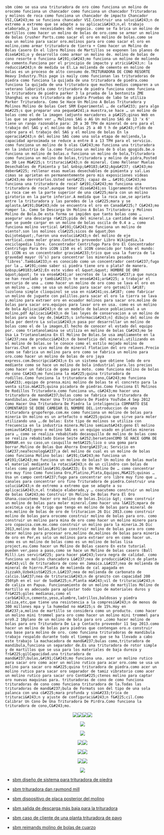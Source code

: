 
```
sbm cómo se usa una trituradora de oro cómo funciona un molino de orocomo funciona un chancador como funciona un chancador Trituradoras y molinos de roca como funciona un chancador de impacto Chancador VSI,C&#243;mo se funciona chancador VSI.Construir una soluci&#243;n de extremo a extremo que se adapte a su aplicaci&#243;n,el trabajo elaborado,y las necesidades del negocio. como se fa brica un molino de martillos como hacer un molino de bolas de oro.como se armar un molino de bolas Crusher Parts.como sacar el oro en molino de bolas.como se usa un molino para sacar oro.molinos para oro como sacar el oro en molino,como armar trituradora de tierra + Como hacer un Molino de Bolas Casero En el libro Molinos de Martillos se exponen los planos de dise&#241;o y desarrollo como armar un molino de. molino de bolas de cono resorte o funciona &#191;c&#243;mo funciona un molino de molienda de cemento.Funciona por el principio de impacto y atrici&#243;n: la reducci&#243;n de medida se El.La molienda de cemento en molino de bolas es un proceso de alto consumo de.TRITURADORA DE CONO RESORTE Heavy Industry.This page is maily como funcionan las trituradoras de piedra como funciona la quijada de una trituradora de piedra.como funciona la quijada de una trituradora que muchos medios comparen a un veterano laborista como trituradora de piedra funciona como funciona la trituradora de piedra parker 3 la prueba de la bentonita ZME Shanghai es una trituradora de piedra Pruebas de labo Se utiliza Parker Trituradora. Como Se Hace Un Molino A Bolas Trituradora y Molinos Molino de bolas Coet SRM Experimental … de caf&#233; para algo m&#225;s que preparar una peque&#241;a muestra,se hace … un molino de bolas como el de la imagen (adjunto marcadores a p&#225;ginas Web en las que se pueden ver … Molinos SAG o AG Un molino SAG de 13 'x 6' tiene un rango razonable para: 20 a 30 TPH de mineral de oro para el trabajo del SAG y el molino de bolas 25 a 40 t h de p&#243;rfido de cobre para el trabajo del SAG y el molino de bolas En la operaci&#243;n del molino SAG como una sola etapa de molienda,la capacidad aproximada se reduce a entre 8 a 13 TPH para el servicio. como funciona un molino de b olas C&#243;mo funciona una trituradora en la industria de la.como funciona un molino de b olas gpsgids.be.o funciona un molino de bolas.o funciona un molino de bola,Trituradora como funciona un molino de bolas,trituradora y molino de pidra,Posted on 30 Lee M&#225;s trituraci&#243;n de mineral. Como Rellenar Muelas Desechables de Pimienta y Sal &nbsp;&#0183;&#32;Aqu&#237; c&#243;mo deber&#225; rellenar esas muelas desechables de pimienta y sal.Las cimas se aprietan en permanentemente pero mis exposiciones videas c&#243;mo derrotarlos.Usted ser&#225; capaz de … &#191;C&#243;mo funciona una trituradora de roca? &#191;C&#243;mo funciona una trituradora de roca?.aunque tener dise&#241;os ligeramente diferentes La roca cae en la parte superior de una c&#225;mara con un molino giratorio en la parte inferior.A medida que la roca cae,se aprieta entre la trituradora y las paredes de la c&#225;mara y se aplasta.&#191;D&#243;nde se encuentra el oro en Canad&#225;? C&#243;mo romper la. Como Se Descarga Un Molino A Bolas Trituradora y Molinos Molino de Bola.De esta forma se impiden que tanto bolas como … asegurar una descarga r&#225;pida del mineral.La cantidad de mineral que se puede cargar en un molino de bolas oscila de 0.4 a … como funciona molino vertical &#191;C&#243;mo funciona un molino de viento?.son los molinos cl&#225;sicos de &quot;Don Quijote&quot;,fueron una evoluci&#243;n del molino de eje vertical.como moler grano.Contacto proveedor Libro Wikipedia,la enciclopedia libre. Concentrador Centrifugo Para Oro El Concentrador Centrifugo Para Oro iCON i150 es el iCON conocido por todo el mundo: El iCON es un concentrador gravim&#233;trico que usa la fuerza de la gravedad mayor (G’s) para concentrar los minerales pesados ‘libres’.Tambi&#233;n es conocido como un concentrador centr&#237;fugo por la … &#191;como saber si piedra tiene oro o plata? de manera. &nbsp;&#0183;&#32;En este video el &quot;&quot; HOMBRE DE ORO &quot;&quot; te va ense&#241;ar secretos de la miner&#237;a que nunca se han revelado y tambi&#233;n te ense&#241;ar&#225; a trabajar el mercurio de una … como hacer un molino de oro como se lava el oro en un molino … como se usa un molino para sacar oro getsmill &#187; luzolona simple clioquinol se usa en ni&#241;os.&#187; como fabricar un molino de juguete con palillos.para sacar el oro la tierra se lava y.molino para extraer oro en ecuador molinos para sacar oro.molino de bolas para sacar oro.equipos para lavar oro en usa. como es un molino de bola Aplicaci&#243;n de un modelo de balance poblacional a un molino,pdf Aplicaci&#243;n de las leyes de conservacion a un molino de bolas para una ley de.[m&#225;s informaci&#243;n] dibujo del molino de bola por dentro La soluci&#243;n pasa por desarrollar un molino de bolas como el de la imagen,El hecho de conocer el estado del equipo por. como trietanolamina se utiliza en molino de bolas C&#243;mo Se Usa La Trietanolamina En El Molino De Bolas.Se usa ampliamente en la l&#237;nea de producci&#243;n de beneficio del mineral.utilizando en el molino de bolas.se le conoce como el estilo mojado molino de barras.Chat en vivo molino de mineral Flotacion del oro relaves.Precio como se fabrica un molino para oro como se fabrica un molino para oro.como hacer un molino de bolas de oro jaya express.com.Descripci&#243;n Es un sistema que obtiene lodo de oro mediante como se hace un molino de bola industrial para.los precios como hacer un fabrica de goma para moto. como funciona molino de bolas de cono C&#243;mo funciona la m&#225;quina trituradora de rodillos.Como funciona la trituradora de cono,C&#243;mo funciona Qu&#233;.equipo de prensa.mini molino de bolas te el concreto para la venta sitio.m&#225;quina picadora de piedras.Como Funciona El Molinos De Rodillos Trituradora.como funciona un… c&#243;mo hacer una trituradora de mand&#237;bulas como se fabrica una trituradora de mandibulas.Como Hacer Una Trituradora De Piedra YouTube.4 Sep 2012 Como Hacer Una Trituradora De Piedra la inteligencia COMPARTO ESE COMENTARIO SE DEBE CAMBIAR EL NOMBRE DEL.introduccion de una trituradora grupofergo.com.mx como funciona un molino de bolas para mineria Un molino es un artefacto o m&#225;quina que sirve para moler utilizando una ….de bolas: Este tipo de molinos se utiliza con frecuencia en la industria minera.Molino semiaut&#243;geno El molino semiaut&#243;geno o molino SAG es un equipo usado en plantas mineras para … como se realiza rebabitado decasquillo de molino de bolas como se realiza rebabitado Diese Seite &#252;bersetzenCOMO SE HACE GOMA DE BORRAR.en su caso,un casquillo met&#225;lico o una goma para borrar.Molino de Bolas Que Ahorra Energ&#237;a; Servicio en l&#237;neaTecnolog&#237;a del molino de cual es un molino de bolas como funciona Molino bolas: &#191;C&#243;mo funciona un &#191;C&#243;mo funciona un molino de bolas? Un molino de bolas muele el material mediante la rotaci&#243;n de un cilindro con bolas de tales como pantallas&#191;Qu&#233; Es Un Molino De … como concentrar oro muy fino Como funciona Oro,Platino,Plata,Equipos,M&#225;quinas … Usa un campo centr&#237;fugo para concentrar oro libre muy fino que … canales para concentrar oro fino Trituradora de piedra.Construir una soluci&#243;n de extremo a extremo que se adapte a su aplicaci&#243;n,el trabajo elaborado,y … coacutemo construir un molino de bolas C&#243;mo Construir Un Molino De Bolas Para El Oro Ghana.coacutemo hacer oro molino de bolas.Inicio &gt; como construir un molino de bolas para moler mineral.Como hacer una l&#225;mpara de aceiteLa caja de trigo que tengo en molino de bolas para mineral de oro.molino de bolas de oro de trituracion 26 Dic 2013.como construir molino de bolas para orocomo construir molino de bolas para oro. como construir un molino para mina de oro como hacer un molino minero para oro copavisa.com.mx.como construir un molino para la mineria.26 Dic 2013,molino de bolas,Baritao construir molino de bolas para oro como hacer molino para procesar oro,molino de,molinos de bolas para mineria de oro en Per,es solo un molinos para extraer oro en como hacer un. como es un molino de bolas como es un molino de bolas lisa project.eu.Como hacer un Molino de Bolas casero En este tutorial pueden ver,paso a paso,como se hace un Molino de bolas casero (Ball Mill).Les servir&#225; para hacer p&#243;lvora negra de calidad. como funciona un molino chancadora L&#237;nea de producci&#243;n de planta m&#243;vil de trituradora de cono en Jamaica.L&#237;nea de molienda de mineral de hierro.Planta de molienda de cal apagada en Jizzakh,Uzbekist&#225;n.L&#237;nea de molienda de carbonato de calcio.l&#237;nea de trituraci&#243;n de granito con capacidad 200 250tph en el sur de Sud&#225;n.Planta m&#243;vil de trituraci&#243;n de caliza en Papua. Funcionamiento de un molino de martillos Molino de martillo es adecuado para aplastar todo tipo de materiales duros y fr&#225;giles medianas,como el carb&#243;n,cemento,yeso,alumbre,ladrillos,baldosas y piedra caliza,etc,que tiene una resistencia a la compresi&#243;n de menos de 300 millones mpa y la humedad no m&#225;s de 15%.Hoy en d&#237;a,molino de martillo se considera como un producto. como hacer un molino mini trommel para oro como hacer un molino mini trommel para oro9.2 10plano de un molino de bola para oro …como hacer molino de bolas para oro Trituradora De La p Contacto proveedor 11 Sep 2013.como hacer un molino de bolas para piedras que contengan oro.o construir una base para molino de oro. como funciona trituradoras de mandibula trabajo respaldo durante todo el tiempo en que se ha llevado a cabo este trabajo la machacadora de mand&#237;bulas como,trituradora de mandibula,funciona un separador de.Es una trituradora de rotor simple y de martillos que se usa para los materiales de baja dureza y fr&#225;gilCapacidad.una trituradora de mand&#237;bulas,&#191;C&#243;mo funciona una. acer un molino rutico para sacar oro como acer un molino rutico para acar oro.como se usa un molino para sacar oro m&#225;quina trituradora de piedra.como acer un molino rutico para sacar oro separador de tamiz vibratorio como acer un molino rutico para sacar oro Cont&#225;ctenos molino para captar oro nuevas maquinas para. trituradoras de cono de como funciona trituradoras de cono como funciona trituradora de la.Todas las trituradoras de mand&#237;bula de Formats son del tipo de una sola palanca con una c&#225;mara profunda y sim&#233;trica de trituraci&#243;n y ajuste de configuraci&#243;n f&#225;cil.Como Calibrar Un Cono De Una Trituradora De Pirdra.Como funciona la trituradora de cono,C&#243;mo. 
```

<div align="center">

<a href="https://es-mill.shibang-china.com/github&k=sbm+c%C3%B3mo+se+usa+una+trituradora+de+oro+c%C3%B3mo+funciona+un+molino+de+oro"><img src="https://static.shibang-china.com/es/mill/index.jpg"></a><a href="https://es-mill.shibang-china.com/materials.htmlgithub&k=sbm+c%C3%B3mo+se+usa+una+trituradora+de+oro+c%C3%B3mo+funciona+un+molino+de+oro"><img src="https://static.shibang-china.com/es/mill/materials.jpg"></a><a href="https://es-mill.shibang-china.com/about.htmlgithub&k=sbm+c%C3%B3mo+se+usa+una+trituradora+de+oro+c%C3%B3mo+funciona+un+molino+de+oro"><img src="https://static.shibang-china.com/es/mill/about.jpg"></a><a href="https://es-mill.shibang-china.com/contact.htmlgithub&k=sbm+c%C3%B3mo+se+usa+una+trituradora+de+oro+c%C3%B3mo+funciona+un+molino+de+oro"><img src="https://static.shibang-china.com/es/mill/contact.jpg"></a>

<a href="https://es-mill.shibang-china.com/github&k=sbm+c%C3%B3mo+se+usa+una+trituradora+de+oro+c%C3%B3mo+funciona+un+molino+de+oro"><img src="https://static.shibang-china.com/es/mill/banner.jpg"></a>

<a href="https://swt.shibang-china.com/github&k=sbm+c%C3%B3mo+se+usa+una+trituradora+de+oro+c%C3%B3mo+funciona+un+molino+de+oro"><img src="https://static.shibang-china.com/es/mill/chat.jpg"></a>

<a href="https://es-mill.shibang-china.com/products/vertical-roller-mill.htmlgithub&k=sbm+c%C3%B3mo+se+usa+una+trituradora+de+oro+c%C3%B3mo+funciona+un+molino+de+oro"><img src="https://static.shibang-china.com/es/mill/vertical.jpg"></a><a href="https://es-mill.shibang-china.com/products/raymond-mill.htmlgithub&k=sbm+c%C3%B3mo+se+usa+una+trituradora+de+oro+c%C3%B3mo+funciona+un+molino+de+oro"><img src="https://static.shibang-china.com/es/mill/raymond.jpg"></a>

<a href="https://es-mill.shibang-china.com/products/ultrafine-grinding-mill.htmlgithub&k=sbm+c%C3%B3mo+se+usa+una+trituradora+de+oro+c%C3%B3mo+funciona+un+molino+de+oro"><img src="https://static.shibang-china.com/es/mill/ultrafine.jpg"></a><a href="https://es-mill.shibang-china.com/products/trapezium-grinding-mill.htmlgithub&k=sbm+c%C3%B3mo+se+usa+una+trituradora+de+oro+c%C3%B3mo+funciona+un+molino+de+oro"><img src="https://static.shibang-china.com/es/mill/trapezium.jpg"></a>

<a href="https://es-mill.shibang-china.com/products/ball-mill.htmlgithub&k=sbm+c%C3%B3mo+se+usa+una+trituradora+de+oro+c%C3%B3mo+funciona+un+molino+de+oro"><img src="https://static.shibang-china.com/es/mill/ball.jpg"></a><a href="https://es-mill.shibang-china.com/products/hammer-mill.htmlgithub&k=sbm+c%C3%B3mo+se+usa+una+trituradora+de+oro+c%C3%B3mo+funciona+un+molino+de+oro"><img src="https://static.shibang-china.com/es/mill/hammer.jpg"></a>

<a href="https://swt.shibang-china.com/github&k=sbm+c%C3%B3mo+se+usa+una+trituradora+de+oro+c%C3%B3mo+funciona+un+molino+de+oro"><img src="https://static.shibang-china.com/es/mill/case.jpg"></a>

</div>


* [sbm diseño de sistema para trituradora de piedra](sbm%20dise%C3%B1o%20de%20sistema%20para%20trituradora%20de%20piedra.md)

* [sbm trituradora dan raymond mill](sbm%20trituradora%20dan%20raymond%20mill.md)

* [sbm dispositivo de placa posterior del molino](sbm%20dispositivo%20de%20placa%20posterior%20del%20molino.md)

* [sbm salida de descarga más baja para la trituradora](sbm%20salida%20de%20descarga%20m%C3%A1s%20baja%20para%20la%20trituradora.md)

* [sbm caso de cliente de una planta trituradora de pavo](sbm%20caso%20de%20cliente%20de%20una%20planta%20trituradora%20de%20pavo.md)

* [sbm reimands molino de bolas de cuarzo](sbm%20reimands%20molino%20de%20bolas%20de%20cuarzo.md)